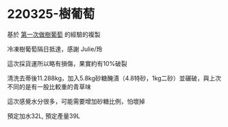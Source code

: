 # 220325-樹葡萄

基於 [第一次做樹葡萄](220225-Ethen-樹葡萄.md) 的經驗的複製

冷凍樹葡萄隔日抵達，感謝 Julie/玲

這次採貨運所以略有損傷，果實約有10%破裂

清洗去蒂後11.288kg，加入5.8kg砂糖醃漬（4.8特砂，1kg二砂）並碾破，與上次不同的是有一股比較重的青草味

這次感覺水分很多，可能需要增加砂糖比例，怕壞掉

預定加水32L, 預定產量39L